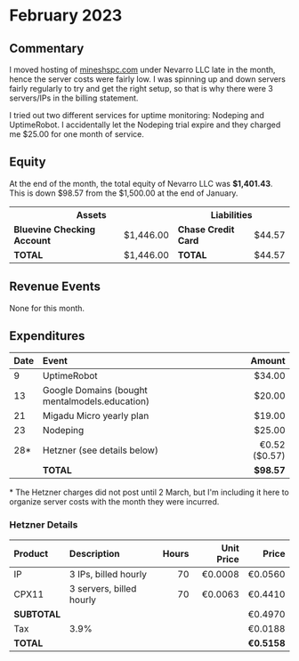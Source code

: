 # February 2023

## Commentary

I moved hosting of [mineshspc.com](https://mineshspc.com) under Nevarro LLC late
in the month, hence the server costs were fairly low. I was spinning up and down
servers fairly regularly to try and get the right setup, so that is why there
were 3 servers/IPs in the billing statement.

I tried out two different services for uptime monitoring: Nodeping and
UptimeRobot. I accidentally let the Nodeping trial expire and they charged me
$25.00 for one month of service.

## Equity

At the end of the month, the total equity of Nevarro LLC was **$1,401.43**. This
is down $98.57 from the $1,500.00 at the end of January.

<table>
  <tr>
    <th colspan="2"><b>Assets</b></th>
    <th colspan="2"><b>Liabilities</b></th>
  </tr>
  <tr>
    <td><b>Bluevine Checking Account</b></td>
    <td>$1,446.00</td>
    <td><b>Chase Credit Card</b></td>
    <td>$44.57</td>
  </tr>
  <tr>
    <td><b>TOTAL</b></td>
    <td>$1,446.00</td>
    <td><b>TOTAL</b></td>
    <td>$44.57</td>
  </tr>
</table>

## Revenue Events

None for this month.

## Expenditures

| **Date** | **Event**                                      |    **Amount** |
| :------- | :--------------------------------------------- | ------------: |
| 9        | UptimeRobot                                    |        $34.00 |
| 13       | Google Domains (bought mentalmodels.education) |        $20.00 |
| 21       | Migadu Micro yearly plan                       |        $19.00 |
| 23       | Nodeping                                       |        $25.00 |
| 28\*     | Hetzner (see details below)                    | €0.52 ($0.57) |
|          | **TOTAL**                                      |    **$98.57** |

\* The Hetzner charges did not post until 2 March, but I'm including it here to
organize server costs with the month they were incurred.

### Hetzner Details

| **Product**  | **Description**          | **Hours** | **Unit Price** |   **Price** |
| :----------- | :----------------------- | --------: | -------------: | ----------: |
| IP           | 3 IPs, billed hourly     |        70 |        €0.0008 |     €0.0560 |
| CPX11        | 3 servers, billed hourly |        70 |        €0.0063 |     €0.4410 |
| **SUBTOTAL** |                          |           |                |     €0.4970 |
| Tax          | 3.9%                     |           |                |     €0.0188 |
| **TOTAL**    |                          |           |                | **€0.5158** |
